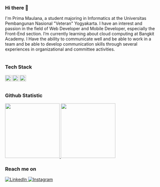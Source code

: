 ### Hi there 👋

I'm Prima Maulana, a student majoring in Informatics at the Universitas Pembangunan Nasional "Veteran" Yogyakarta. I have an interest and passion in the field of Web Developer and Mobile Developer, especially the Front-End section. I’m currently learning about cloud computing at Bangkit Academy. I Have the ability to communicate well and be able to work in a team and be able to develop communication skills through several experiences in organizational and committee activities.<br><br>

### Tech Stack
  <a href="#"><img align="left" alt="JavaScript" title="JavaScript" width="21px" src="https://upload.wikimedia.org/wikipedia/commons/9/99/Unofficial_JavaScript_logo_2.svg" /></a>
  <a href="#"><img align="left" alt="C++" title="C++" width="21px" src="https://seeklogo.com/images/C/c-logo-43CE78FF9C-seeklogo.com.png" /></a>
  <a href="#"><img align="left" alt="PHP" title="PHP" width="21px" src="https://seeklogo.com/images/P/php-logo-DC4A01DBB6-seeklogo.com.png" /></a>
  <br>
  <br>

### Github Statistic
<p align="left">
<a href="https://github.com/primamaulana">
  <img height="180em" src="https://github-readme-stats-eight-theta.vercel.app/api?username=primamaulana&show_icons=true&theme=algolia&include_all_commits=true&count_private=true"/>
  <img height="180em" src="https://github-readme-stats-eight-theta.vercel.app/api/top-langs/?username=primamaulana&layout=compact&theme=algolia"/>
</a>
</p>

### Reach me on
<p> 
  <a href="https://www.linkedin.com/in/prima-maulana-hanan-720938294/" target="_blank">
    <img alt="LinkedIn" src="https://img.shields.io/badge/linkedin-%230077B5.svg?&style=for-the-badge&logo=linkedin&logoColor=white" />
  </a> 
  <a href="https://www.instagram.com/primamaulana_/" target="_blank">
    <img alt="Instagram" src="https://img.shields.io/badge/instagram-%23E4405F.svg?&style=for-the-badge&logo=instagram&logoColor=white" />
  </a> 
</p>
